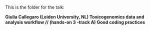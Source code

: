 This is the folder for the talk:

**Giulia Callegaro (Leiden University, NL)
Toxicogenomics data and analysis workflow // (hands-on 3 -track A) Good coding practices** 
